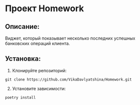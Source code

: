 # Проект Homework
## Описание:
Виджет, который показывает несколько последних успешных банковских операций клиента.
## Установка:
1. Клонируйте репозиторий:
```
git clone https://github.com/VikaDavlyatshina/Homework.git
```
2. Установите зависимости:
```
poetry install
```